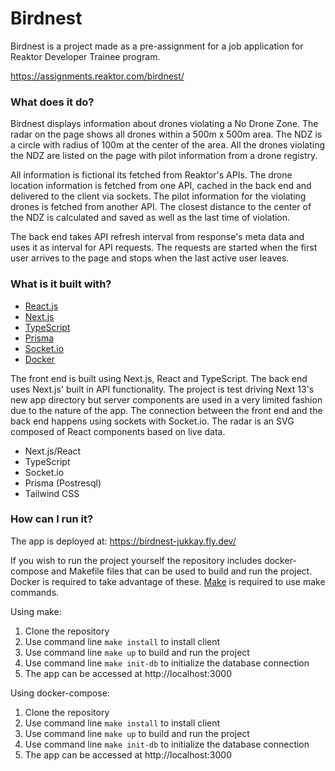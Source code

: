 # Birdnest

Birdnest is a project made as a pre-assignment for a job application for Reaktor Developer Trainee program.

https://assignments.reaktor.com/birdnest/

### What does it do?

Birdnest displays information about drones violating a No Drone Zone. The radar on the page shows all drones within a 500m x 500m area. The NDZ is a circle with radius of 100m at the center of the area. All the drones violating the NDZ are listed on the page with pilot information from a drone registry.

All information is fictional its fetched from Reaktor's APIs. The drone location information is fetched from one API, cached in the back end and delivered to the client via sockets. The pilot information for the violating drones is fetched from another API. The closest distance to the center of the NDZ is calculated and saved as well as the last time of violation.

The back end takes API refresh interval from response's meta data and uses it as interval for API requests. The requests are started when the first user arrives to the page and stops when the last active user leaves. 

### What is it built with?

* [React.js](https://reactjs.org/)
* [Next.js](https://nextjs.org/)
* [TypeScript](https://www.typescriptlang.org/)
* [Prisma](https://prisma.io)
* [Socket.io](https://socket.io/)
* [Docker](https://docker.com)

The front end is built using Next.js, React and TypeScript. The back end uses Next.js' built in API functionality. The project is test driving Next 13's new app directory but server components are used in a very limited fashion due to the nature of the app. The connection between the front end and the back end happens using sockets with Socket.io. The radar is an SVG composed of React components based on live data.

- Next.js/React
- TypeScript
- Socket.io
- Prisma (Postresql)
- Tailwind CSS

### How can I run it?

The app is deployed at:
https://birdnest-jukkay.fly.dev/

If you wish to run the project yourself the repository includes docker-compose and Makefile files that can be used to build and run the project. Docker is required to take advantage of these. [Make](https://linuxhint.com/make-command-linux/) is required to use make commands.

Using make:

1. Clone the repository
2. Use command line `make install` to install client
3. Use command line `make up` to build and run the project
4. Use command line `make init-db` to initialize the database connection
5. The app can be accessed at http://localhost:3000

Using docker-compose:

1. Clone the repository
2. Use command line `make install` to install client
3. Use command line `make up` to build and run the project
4. Use command line `make init-db` to initialize the database connection
5. The app can be accessed at http://localhost:3000
